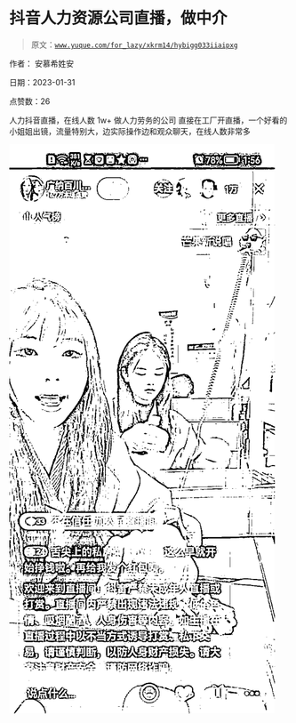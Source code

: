 # 抖音人力资源公司直播，做中介

> 原文：[`www.yuque.com/for_lazy/xkrm14/hybigg033iiaipxg`](https://www.yuque.com/for_lazy/xkrm14/hybigg033iiaipxg)

作者： 安慕希姓安 

日期：2023-01-31 

点赞数：26 

人力抖音直播，在线人数 1w+ 做人力劳务的公司 直接在工厂开直播，一个好看的小姐姐出镜，流量特别大，边实际操作边和观众聊天，在线人数非常多 

![](img/969edc743b307de892d24c72a1399192.png)  


